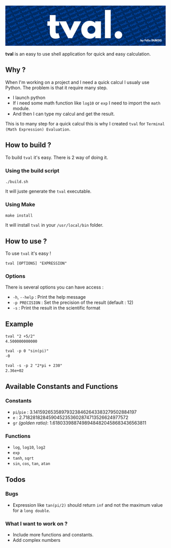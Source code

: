 ![tval](icon.png)

**tval** is an easy to use shell application for quick and easy calculation.

## Why ?
When I'm working on a project and I need a quick calcul I usualy use Python. The problem is that it require many step.
- I launch python
- If i need some math function like `log10` or `exp` I need to import the `math` module.
- And then I can type my calcul and get the result.

This is to many step for a quick calcul this is why I created `tval` for `Terminal (Math Expression) Evaluation`.

## How to build ?
To build `tval` it's easy. There is 2 way of doing it.
### Using the build script
```shell
./build.sh
```
It will juste generate the `tval` executable.
### Using Make
```shell
make install
```
It will install `tval` in your `/usr/local/bin` folder.

## How to use ?
To use `tval` it's easy !
```shell
tval [OPTIONS] "EXPRESSION"
```

### Options
There is several options you can have access :
- `-h`, `--help` : Print the help message
- `-p PRECISION` : Set the precision of the result (default : 12)
- `-s` : Print the result in the scientific format

## Example
```shell
tval "2 +5/2"
4.500000000000
```

```shell
tval -p 0 "sin(pi)"
-0
```

```shell
tval -s -p 2 "2*pi + 230"
2.36e+02
```

## Available Constants and Functions
### Constants
- `pi`/`pie` : 3.141592653589793238462643383279502884197
- `e` : 2.7182818284590452353602874713526624977572
- `gr` *(golden ratio)*: 1.61803398874989484820458683436563811
### Functions
- `log`, `log10`, `log2`
- `exp`
- `tanh`, `sqrt`
- `sin`, `cos`, `tan`, `atan`

## Todos
### Bugs
- Expression like `tan(pi/2)` should return `inf` and not the maximum value for a `long double`.

### What I want to work on ?
- Include more functions and constants.
- Add complex numbers

